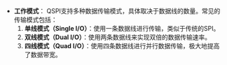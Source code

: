- **工作模式**：
  QSPI支持多种数据传输模式，具体取决于数据线的数量。常见的传输模式包括：
  1. **单线模式（Single I/O）**：使用一条数据线进行传输，类似于传统的SPI。
  2. **双线模式（Dual I/O）**：使用两条数据线来实现双倍的数据传输速率。
  3. **四线模式（Quad I/O）**：使用四条数据线进行并行数据传输，极大地提高了数据带宽。

